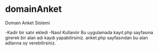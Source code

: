 domainAnket
===========

Domain Anket Sistemi

-Kadir bir satır ekledi
-Nasıl Kullanılır
Bu uygulamada kayıt.php sayfasına girerek bir alan adı kaydı yapabilirsiniz.
anket.php sayfasından bu alan adlarına oy verebilirsiniz.